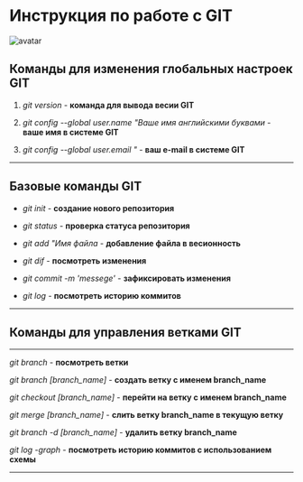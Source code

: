 # Инструкция по работе с GIT

![avatar](https://tehnikaarenda.ru/wp-content/uploads/9/0/3/90317cdfaf1a8f4d0c9f12ed5016d890.jpeg)

## Команды для изменения глобальных настроек  GIT

1. *git version* - **команда для вывода весии GIT**

2. *git config --global user.name "Ваше имя английскими буквами* - **ваше имя в системе GIT**

3. *git config --global user.email "* - **ваш e-mail в системе GIT**
- - -
## Базовые команды GIT

- *git init* - **создание нового репозитория**

- *git status* - **проверка статуса репозитория**

- *git add "Имя файла* - **добавление файла в весионность**

- *git dif* - **посмотреть изменения**

- *git commit -m 'messege'* - **зафиксировать изменения**

- *git log* - **посмотреть историю коммитов** 
----
## Команды для управления ветками GIT

---

*git branch* - **посмотреть ветки**

*git branch [branch_name]* - **создать ветку с именем branch_name**

*git checkout [branch_name]* - **перейти на ветку с именем branch_name**

*git merge [branch_name]* - **слить ветку branch_name в текущую ветку**

*git branch -d [branch_name]* - **удалить ветку branch_name**

*git log -graph* - **посмотреть историю коммитов с использованием схемы**

---
